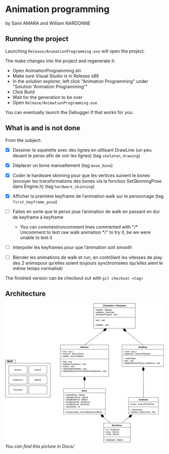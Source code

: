 # Animation programming
by Sami AMARA and William NARDONNE


## Running the project
Launching `Release/AnimationProgramming.exe` will open the project.

The make changes into the project and regenerate it:
- Open AnimationProgramming.sln
- Make sure Visual Studio is in Release x86
- In the solution explorer, left click "Animation Programming" under "Solution 'Animation Programming'"
- Click Build
- Wait for the generation to be over
- Open `Release/AnimationProgramming.exe`

You can eventually launch the Debugger if that works for you.

## What is and is not done
From the subject:
- [X] Dessiner le squelette avec des lignes en utilisant DrawLine (un peu devant le perso afin de voir les lignes) (tag `skeleton_drawing`)
- [X] Déplacer un bone manuellement (tag `move_bone`)
- [X] Coder le hardware skinning pour que les vertices suivent le bones (envoyer les transformations des bones via la fonction SetSkinningPose dans Engine.h) (tag `hardware_skinning`)
- [X] Afficher la première keyframe de l’animation walk sur le personnage (tag `first_keyframe_pose`)
- [ ] Faites en sorte que le perso joue l’animation de walk en passant en dur de keyframe à keyframe
    - You can comment/uncomment lines commented with "/* Uncomment to test raw walk animation */" to try it, be we were unable to test it
- [ ] Interpoler les keyframes pour que l’animation soit smooth
- [ ] Blender les animations de walk et run, en contrôlant les vitesses de play des 2 animspour qu’elles soient toujours synchronisées (qu’elles aient le même temps normalisé)


The finished version can be checkout out with `git checkout <tag>`

## Architecture

![architecture.png](Docs/architecture.png)
*You can find this picture in Docs/*